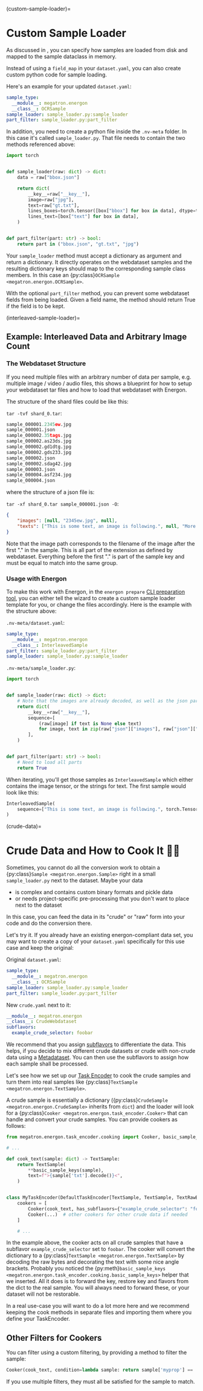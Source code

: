 <!--- Copyright (c) 2025, NVIDIA CORPORATION.
SPDX-License-Identifier: BSD-3-Clause -->

(custom-sample-loader)=
# Custom Sample Loader

As discussed in [](/basic/data_prep), you can specify how samples are loaded from disk and mapped to
the sample dataclass in memory.

Instead of using a `field_map` in your `dataset.yaml`, you can also create custom python code for sample loading.

Here's an example for your updated `dataset.yaml`:
```yaml
sample_type:
  __module__: megatron.energon
  __class__: OCRSample
sample_loader: sample_loader.py:sample_loader
part_filter: sample_loader.py:part_filter
```

In addition, you need to create a python file inside the `.nv-meta` folder. In this case it's
called `sample_loader.py`.
That file needs to contain the two methods referenced above:

```python
import torch


def sample_loader(raw: dict) -> dict:
    data = raw["bbox.json"]

    return dict(
        __key__=raw["__key__"],
        image=raw["jpg"],
        text=raw["gt.txt"],
        lines_boxes=torch.tensor([box["bbox"] for box in data], dtype=torch.int64),
        lines_text=[box["text"] for box in data],
    )


def part_filter(part: str) -> bool:
    return part in ("bbox.json", "gt.txt", "jpg")
```

Your `sample_loader` method must accept a dictionary as argument and return a dictionary. It directly operates on 
the webdataset samples and the resulting dictionary keys should map to the corresponding sample class members.
In this case an {py:class}`OCRSample <megatron.energon.OCRSample>`.

With the optional `part_filter` method, you can prevent some webdataset fields from being loaded.
Given a field name, the method should return True if the field is to be kept.


(interleaved-sample-loader)=
## Example: Interleaved Data and Arbitrary Image Count

### The Webdataset Structure

If you need multiple files with an arbitrary number of data per sample, e.g. multiple image / video / audio files, this shows a blueprint for how to setup your webdataset tar files and how to load that webdataset with Energon.

The structure of the shard files could be like this:

`tar -tvf shard_0.tar`:
```python
sample_000001.2345ew.jpg
sample_000001.json
sample_000002.35tags.jpg
sample_000002.as23ds.jpg
sample_000002.gd1dtg.jpg
sample_000002.gds233.jpg
sample_000002.json
sample_000002.sdag42.jpg
sample_000003.json
sample_000004.asf234.jpg
sample_000004.json
```

where the structure of a json file is:

`tar -xf shard_0.tar sample_000001.json -O`:
```json
{
    "images": [null, "2345ew.jpg", null],
    "texts": ["This is some text, an image is following.", null, "More text after the image."],
}
```
Note that the image path corresponds to the filename of the image after the first "." in the sample. This is all part of the extension as defined by webdataset. Everything before the first "." is part of the sample key and must be equal to match into the same group.


### Usage with Energon

To make this work with Energon, in the `energon prepare` [CLI preparation tool](energon_data_prepare), you can either tell the wizard to create a custom sample loader template for you, or change the files accordingly. Here is the example with the structure above:

`.nv-meta/dataset.yaml`:
```yaml
sample_type:
  __module__: megatron.energon
  __class__: InterleavedSample
part_filter: sample_loader.py:part_filter
sample_loader: sample_loader.py:sample_loader
```

`.nv-meta/sample_loader.py`:
```python
import torch


def sample_loader(raw: dict) -> dict:
    # Note that the images are already decoded, as well as the json part.
    return dict(
        __key__=raw["__key__"],
        sequence=[
            (raw[image] if text is None else text)
            for image, text in zip(raw["json"]["images"], raw["json"]["texts"])
        ],
    )


def part_filter(part: str) -> bool:
    # Need to load all parts
    return True
```

When iterating, you'll get those samples as `InterleavedSample` which either contains the image tensor, or the strings for text. The first sample would look like this:

```python
InterleavedSample(
    sequence=["This is some text, an image is following.", torch.Tensor(...) or PIL.Image.Image(), "More text after the image."]
)
``` 


(crude-data)=
# Crude Data and How to Cook It 👨‍🍳

Sometimes, you cannot do all the conversion work to obtain a {py:class}`Sample <megatron.energon.Sample>` right in a small `sample_loader.py` next to the dataset.
Maybe your data

- is complex and contains custom binary formats and pickle data
- or needs project-specific pre-processing that you don't want to place next to the dataset

In this case, you can feed the data in its "crude" or "raw" form into your code and do the conversion there. 

Let's try it. If you already have an existing energon-compliant data set, you may want to create a copy of your `dataset.yaml` specifically for this use case and keep the original:

Original `dataset.yaml`:
```yaml
sample_type:
  __module__: megatron.energon
  __class__: OCRSample
sample_loader: sample_loader.py:sample_loader
part_filter: sample_loader.py:part_filter
```

New `crude.yaml` next to it:
```yaml
__module__: megatron.energon
__class__: CrudeWebdataset
subflavors:
  example_crude_selector: foobar
```

We recommend that you assign [subflavors](sect-subflavors) to differentiate the data.
This helps, if you decide to mix different crude datasets or crude with non-crude data using a [Metadataset](../basic/metadataset).
You can then use the subflavors to assign how each sample shall be processed.

Let's see how we set up our [Task Encoder](../basic/task_encoder) to cook the crude samples and turn them into real samples like {py:class}`TextSample <megatron.energon.TextSample>`.

A crude sample is essentially a dictionary ({py:class}`CrudeSample <megatron.energon.CrudeSample>` inherits from `dict`) and the loader will look for a {py:class}`Cooker <megatron.energon.task_encoder.Cooker>` that can handle and convert your crude samples.
You can provide cookers as follows:

```python
from megatron.energon.task_encoder.cooking import Cooker, basic_sample_keys

# ...

def cook_text(sample: dict) -> TextSample:
    return TextSample(
        **basic_sample_keys(sample),
        text=f">{sample['txt'].decode()}<",
    )


class MyTaskEncoder(DefaultTaskEncoder[TextSample, TextSample, TextRawBatch, TextBatch]):
    cookers = [
        Cooker(cook_text, has_subflavors={"example_crude_selector": "foobar"}),
        Cooker(...)  # other cookers for other crude data if needed
    ]

    # ...
```

In the example above, the cooker acts on all crude samples that have a subflavor `example_crude_selector` set to `foobar`.
The cooker will convert the dictionary to a {py:class}`TextSample <megatron.energon.TextSample>` by decoding the raw bytes and decorating the text with some nice angle brackets.
Probably you noticed the {py:meth}`basic_sample_keys <megatron.energon.task_encoder.cooking.basic_sample_keys>` helper that we inserted. All it does is to forward the key, restore key and flavors from the dict to the real sample. You will always need to forward these, or your dataset will not be restorable.

In a real use-case you will want to do a lot more here and we recommend keeping the cook methods in separate files and importing them where you define your TaskEncoder.

## Other Filters for Cookers

You can filter using a custom filtering, by providing a method to filter the sample:

```python
Cooker(cook_text, condition=lambda sample: return sample['myprop'] == 'yes_thats_it')
```

If you use multiple filters, they must all be satisfied for the sample to match.

